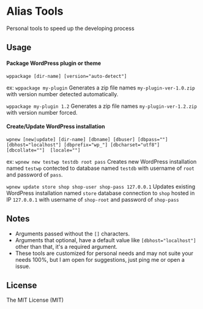 # Alias Tools
Personal tools to speed up the developing process

## Usage

#### Package WordPress plugin or theme 
`wppackage [dir-name] [version="auto-detect"]`

ex:
`wppackage my-plugin`
Generates a zip file names `my-plugin-ver-1.0.zip` with version number detected automatically.

`wppackage my-plugin 1.2`
Generates a zip file names `my-plugin-ver-1.2.zip` with version number forced.

#### Create/Update WordPress installation
`wpnew [new|update] [dir-name] [dbname] [dbuser] [dbpass=""] [dbhost="localhost"] [dbprefix="wp_"] [dbcharset="utf8"] [dbcollate=""]  [locale=""]`

ex:
`wpnew new testwp testdb root pass`
Creates new WordPress installation named `testwp` contected to database named `testdb` with username of `root` and password of `pass`.

`wpnew update store shop shop-user shop-pass 127.0.0.1` 
Updates existing WordPress installation named `store` database connection to `shop` hosted in IP `127.0.0.1` with username of `shop-root` and password of `shop-pass`

## Notes

- Arguments passed without the `[]` characters.
- Arguments that optional, have a default value like `[dbhost="localhost"]` other than that, it's a required argument.
- These tools are customized for personal needs and may not suite your needs 100%, but I am open for suggestions, just ping me or open a issue.

## License
The MIT License (MIT)